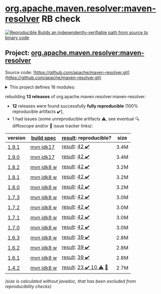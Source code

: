 [org.apache.maven.resolver:maven-resolver](https://search.maven.org/artifact/org.apache.maven.resolver/maven-resolver/) RB check
=======

[![Reproducible Builds](https://reproducible-builds.org/images/logos/rb.svg) an independently-verifiable path from source to binary code](https://reproducible-builds.org/)

## Project: [org.apache.maven.resolver:maven-resolver](https://search.maven.org/artifact/org.apache.maven.resolver/maven-resolver/)

Source code: [https://github.com/apache/maven-resolver.git](https://github.com/apache/maven-resolver.git)

<details><summary>This project defines 16 modules:</summary>

* [org.apache.maven.resolver:maven-resolver](https://search.maven.org/artifact/org.apache.maven.resolver/maven-resolver/)
* [org.apache.maven.resolver:maven-resolver-api](https://search.maven.org/artifact/org.apache.maven.resolver/maven-resolver-api/)
* [org.apache.maven.resolver:maven-resolver-connector-basic](https://search.maven.org/artifact/org.apache.maven.resolver/maven-resolver-connector-basic/)
* [org.apache.maven.resolver:maven-resolver-impl](https://search.maven.org/artifact/org.apache.maven.resolver/maven-resolver-impl/)
* [org.apache.maven.resolver:maven-resolver-named-locks](https://search.maven.org/artifact/org.apache.maven.resolver/maven-resolver-named-locks/)
* [org.apache.maven.resolver:maven-resolver-named-locks-hazelcast](https://search.maven.org/artifact/org.apache.maven.resolver/maven-resolver-named-locks-hazelcast/)
* [org.apache.maven.resolver:maven-resolver-named-locks-redisson](https://search.maven.org/artifact/org.apache.maven.resolver/maven-resolver-named-locks-redisson/)
* [org.apache.maven.resolver:maven-resolver-spi](https://search.maven.org/artifact/org.apache.maven.resolver/maven-resolver-spi/)
* [org.apache.maven.resolver:maven-resolver-synccontext-global](https://search.maven.org/artifact/org.apache.maven.resolver/maven-resolver-synccontext-global/)
* [org.apache.maven.resolver:maven-resolver-synccontext-redisson](https://search.maven.org/artifact/org.apache.maven.resolver/maven-resolver-synccontext-redisson/)
* [org.apache.maven.resolver:maven-resolver-test-util](https://search.maven.org/artifact/org.apache.maven.resolver/maven-resolver-test-util/)
* [org.apache.maven.resolver:maven-resolver-transport-classpath](https://search.maven.org/artifact/org.apache.maven.resolver/maven-resolver-transport-classpath/)
* [org.apache.maven.resolver:maven-resolver-transport-file](https://search.maven.org/artifact/org.apache.maven.resolver/maven-resolver-transport-file/)
* [org.apache.maven.resolver:maven-resolver-transport-http](https://search.maven.org/artifact/org.apache.maven.resolver/maven-resolver-transport-http/)
* [org.apache.maven.resolver:maven-resolver-transport-wagon](https://search.maven.org/artifact/org.apache.maven.resolver/maven-resolver-transport-wagon/)
* [org.apache.maven.resolver:maven-resolver-util](https://search.maven.org/artifact/org.apache.maven.resolver/maven-resolver-util/)
</details>

rebuilding **13 releases** of org.apache.maven.resolver:maven-resolver:
- **12** releases were found successfully **fully reproducible** (100% reproducible artifacts :heavy_check_mark:),
- 1 had issues (some unreproducible artifacts :warning:, see eventual :mag: diffoscope and/or :memo: issue tracker links):

| version | [build spec](/BUILDSPEC.md) | [result](https://reproducible-builds.org/docs/jvm/): reproducible? | size |
| -- | --------- | ------ | -- |
| [1.9.1](https://search.maven.org/artifact/org.apache.maven.resolver/maven-resolver/1.9.1/pom) | [mvn jdk17](maven-resolver-1.9.1.buildspec) | [result](maven-resolver-1.9.1.buildinfo): [42 :heavy_check_mark: ](maven-resolver-1.9.1.buildcompare) | 3.4M |
| [1.9.0](https://search.maven.org/artifact/org.apache.maven.resolver/maven-resolver/1.9.0/pom) | [mvn jdk17](maven-resolver-1.9.0.buildspec) | [result](maven-resolver-1.9.0.buildinfo): [42 :heavy_check_mark: ](maven-resolver-1.9.0.buildcompare) | 3.4M |
| [1.8.2](https://search.maven.org/artifact/org.apache.maven.resolver/maven-resolver/1.8.2/pom) | [mvn jdk8 w](maven-resolver-1.8.2.buildspec) | [result](maven-resolver-1.8.2.buildinfo): [42 :heavy_check_mark: ](maven-resolver-1.8.2.buildcompare) | 3.2M |
| [1.8.1](https://search.maven.org/artifact/org.apache.maven.resolver/maven-resolver/1.8.1/pom) | [mvn jdk8 w](maven-resolver-1.8.1.buildspec) | [result](maven-resolver-1.8.1.buildinfo): [42 :heavy_check_mark: ](maven-resolver-1.8.1.buildcompare) | 3.2M |
| [1.8.0](https://search.maven.org/artifact/org.apache.maven.resolver/maven-resolver/1.8.0/pom) | [mvn jdk8 w](maven-resolver-1.8.0.buildspec) | [result](maven-resolver-1.8.0.buildinfo): [42 :heavy_check_mark: ](maven-resolver-1.8.0.buildcompare) | 3.2M |
| [1.7.3](https://search.maven.org/artifact/org.apache.maven.resolver/maven-resolver/1.7.3/pom) | [mvn jdk8 w](maven-resolver-1.7.3.buildspec) | [result](maven-resolver-1.7.3.buildinfo): [42 :heavy_check_mark: ](maven-resolver-1.7.3.buildcompare) | 3.0M |
| [1.7.2](https://search.maven.org/artifact/org.apache.maven.resolver/maven-resolver/1.7.2/pom) | [mvn jdk8 w](maven-resolver-1.7.2.buildspec) | [result](maven-resolver-1.7.2.buildinfo): [42 :heavy_check_mark: ](maven-resolver-1.7.2.buildcompare) | 3.0M |
| [1.7.1](https://search.maven.org/artifact/org.apache.maven.resolver/maven-resolver/1.7.1/pom) | [mvn jdk8 w](maven-resolver-1.7.1.buildspec) | [result](maven-resolver-1.7.1.buildinfo): [42 :heavy_check_mark: ](maven-resolver-1.7.1.buildcompare) | 3.0M |
| [1.7.0](https://search.maven.org/artifact/org.apache.maven.resolver/maven-resolver/1.7.0/pom) | [mvn jdk8 w](maven-resolver-1.7.0.buildspec) | [result](maven-resolver-1.7.0.buildinfo): [42 :heavy_check_mark: ](maven-resolver-1.7.0.buildcompare) | 3.0M |
| [1.6.3](https://search.maven.org/artifact/org.apache.maven.resolver/maven-resolver/1.6.3/pom) | [mvn jdk8 w](maven-resolver-1.6.3.buildspec) | [result](maven-resolver-synccontext-redisson-1.6.3.buildinfo): [39 :heavy_check_mark: ](maven-resolver-synccontext-redisson-1.6.3.buildcompare) | 2.8M |
| [1.6.2](https://search.maven.org/artifact/org.apache.maven.resolver/maven-resolver/1.6.2/pom) | [mvn jdk8 w](maven-resolver-1.6.2.buildspec) | [result](maven-resolver-synccontext-redisson-1.6.2.buildinfo): [39 :heavy_check_mark: ](maven-resolver-synccontext-redisson-1.6.2.buildcompare) | 2.8M |
| [1.6.1](https://search.maven.org/artifact/org.apache.maven.resolver/maven-resolver/1.6.1/pom) | [mvn jdk8 w](maven-resolver-1.6.1.buildspec) | [result](maven-resolver-synccontext-redisson-1.6.1.buildinfo): [39 :heavy_check_mark: ](maven-resolver-synccontext-redisson-1.6.1.buildcompare) | 2.8M |
| [1.4.2](https://search.maven.org/artifact/org.apache.maven.resolver/maven-resolver/1.4.2/pom) | [mvn jdk8 w](maven-resolver-1.4.2.buildspec) | [result](maven-resolver-transport-wagon-1.4.2.buildinfo): [23 :heavy_check_mark:  10 :warning:](maven-resolver-transport-wagon-1.4.2.buildcompare) [:memo:](https://issues.apache.org/jira/browse/MRESOLVER-137) | 2.7M |

<i>(size is calculated without javadoc, that has been excluded from reproducibility checks)</i>
